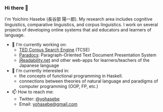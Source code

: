 ### Hi there 👋

I'm Yoichiro Hasebe (長谷部 陽一郎). My research area includes cognitive linguistics, comparative linguistics, and corpus linguistics. I work on several projects of developing online systems that aid educators and learners of language.

- 🔭 I'm currently working on:
  - [TED Corpus Search Engine](https://yohasebe.com/tcse) (TCSE)
  - [Paradocs](https://yohasebe.com/paradocs): Paragraph-Oriented Text Document Presentation System
  - [jReadability.net](https://jreadability.net) and other web-apps for learners/teachers of the Japanese language
- 🌱 I'm currently interested in:
  - the concepts of functional programming in Haskell.
  - connections between theories of natural language and paradigms of computer programming (OOP, FP, etc.)
- 📫 How to reach me:
  - Twitter: [@yohasebe](https://twitter.com/yohasebe)
  - Email: [yohasebe@gmail.com](mailto:yohasebe@gmail.com)

